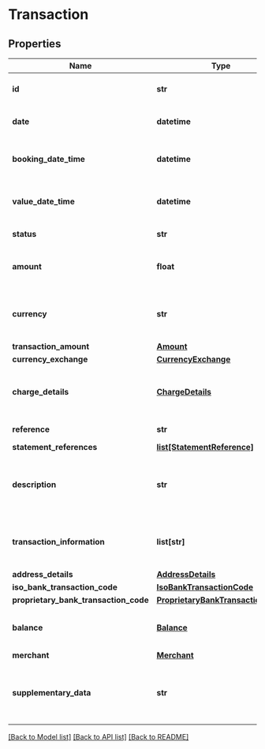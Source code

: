 # Transaction

## Properties
Name | Type | Description | Notes
------------ | ------------- | ------------- | -------------
**id** | **str** | Transaction Id returned by the institution if present | [optional] 
**date** | **datetime** | Transaction date as defined by the institution | [optional] 
**booking_date_time** | **datetime** | Date and (if available) time that transaction is posted | [optional] 
**value_date_time** | **datetime** | The actual or expected date and time transaction is cleared | [optional] 
**status** | **str** | The status of the transaction | [optional] 
**amount** | **float** | Deprecated. Use the amount value in &#x60;transactionAmount&#x60; instead | [optional] 
**currency** | **str** | Deprecated. Use the currency value in &#x60;transactionAmount&#x60; instead | [optional] 
**transaction_amount** | [**Amount**](Amount.md) |  | [optional] 
**currency_exchange** | [**CurrencyExchange**](CurrencyExchange.md) |  | [optional] 
**charge_details** | [**ChargeDetails**](ChargeDetails.md) | If present, contains details of any charges applied during this transaction | [optional] 
**reference** | **str** | Transaction reference | [optional] 
**statement_references** | [**list[StatementReference]**](StatementReference.md) |  | [optional] 
**description** | **str** | Unstructured text containing details of the transaction. Usage varies according to the institution | [optional] 
**transaction_information** | **list[str]** | Further information related to the transaction. Usage varies according to the institution | [optional] 
**address_details** | [**AddressDetails**](AddressDetails.md) |  | [optional] 
**iso_bank_transaction_code** | [**IsoBankTransactionCode**](IsoBankTransactionCode.md) |  | [optional] 
**proprietary_bank_transaction_code** | [**ProprietaryBankTransactionCode**](ProprietaryBankTransactionCode.md) |  | [optional] 
**balance** | [**Balance**](Balance.md) | Running account balance after transaction has been applied | [optional] 
**merchant** | [**Merchant**](Merchant.md) | Merchant details | [optional] 
**supplementary_data** | **str** | Additional information that can not be captured in the structured fields and/or any other specific block. | [optional] 

[[Back to Model list]](../README.md#documentation-for-models) [[Back to API list]](../README.md#documentation-for-api-endpoints) [[Back to README]](../README.md)


